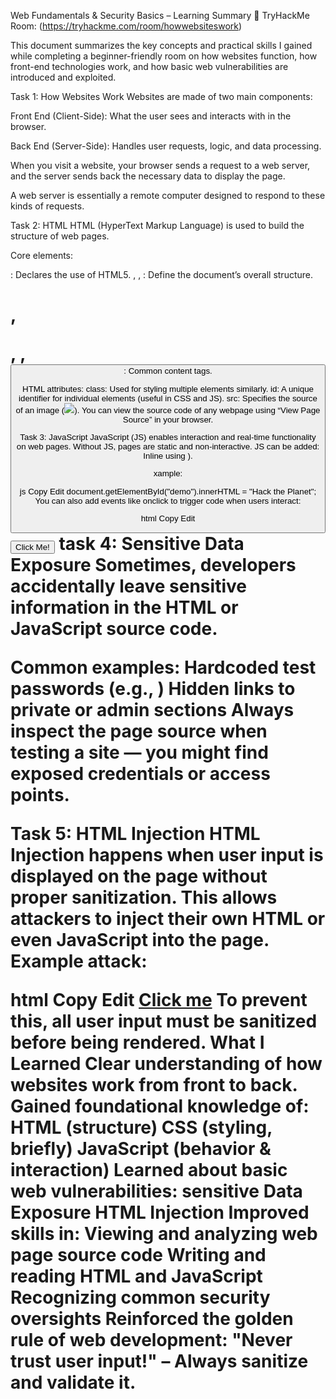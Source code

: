 Web Fundamentals & Security Basics – Learning Summary
🔗 TryHackMe Room: (https://tryhackme.com/room/howwebsiteswork)

This document summarizes the key concepts and practical skills I gained while completing a beginner-friendly room on how websites function, how front-end technologies work, and how basic web vulnerabilities are introduced and exploited.

Task 1: How Websites Work
Websites are made of two main components:

Front End (Client-Side): What the user sees and interacts with in the browser.

Back End (Server-Side): Handles user requests, logic, and data processing.

When you visit a website, your browser sends a request to a web server, and the server sends back the necessary data to display the page.

A web server is essentially a remote computer designed to respond to these kinds of requests.

Task 2: HTML
HTML (HyperText Markup Language) is used to build the structure of web pages.

Core elements:

<!DOCTYPE html>: Declares the use of HTML5.

<html>, <head>, <body>: Define the document’s overall structure.

<h1>, <p>, <img>, <button>: Common content tags.

HTML attributes:
class: Used for styling multiple elements similarly.
id: A unique identifier for individual elements (useful in CSS and JS).
src: Specifies the source of an image (<img src="...">).
You can view the source code of any webpage using “View Page Source” in your browser.

Task 3: JavaScript
JavaScript (JS) enables interaction and real-time functionality on web pages.
Without JS, pages are static and non-interactive.
JS can be added:
Inline using <script> tags.
Externally using src attributes (e.g., <script src="..."></script>).

xample:

js
Copy
Edit
document.getElementById("demo").innerHTML = "Hack the Planet";
You can also add events like onclick to trigger code when users interact:

html
Copy
Edit
<button onclick='document.getElementById("demo").innerHTML = "Button Clicked";'>Click Me!</button>
task 4: Sensitive Data Exposure
Sometimes, developers accidentally leave sensitive information in the HTML or JavaScript source code.

Common examples:
Hardcoded test passwords (e.g., <!-- password: testpasswd -->)
Hidden links to private or admin sections
Always inspect the page source when testing a site — you might find exposed credentials or access points.

Task 5: HTML Injection
HTML Injection happens when user input is displayed on the page without proper sanitization.
This allows attackers to inject their own HTML or even JavaScript into the page.
Example attack:

html
Copy
Edit
<a href="http://hacker.com">Click me</a>
To prevent this, all user input must be sanitized before being rendered.
What I Learned
Clear understanding of how websites work from front to back.
Gained foundational knowledge of:
HTML (structure)
CSS (styling, briefly)
JavaScript (behavior & interaction)
Learned about basic web vulnerabilities:
sensitive Data Exposure
HTML Injection
Improved skills in:
Viewing and analyzing web page source code
Writing and reading HTML and JavaScript
Recognizing common security oversights
Reinforced the golden rule of web development:
"Never trust user input!" – Always sanitize and validate it.